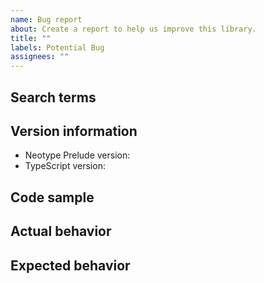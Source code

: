 ```yaml
---
name: Bug report
about: Create a report to help us improve this library.
title: ""
labels: Potential Bug
assignees: ""
---
```


## Search terms

<!-- What did you search for when trying to find an existing bug report? -->

## Version information

-   Neotype Prelude version:
-   TypeScript version:

## Code sample

<!-- Include a concise code sample that demonstrates the bug. -->

## Actual behavior

<!-- What happened, and why do you think it was wrong? -->

## Expected behavior

<!-- How do you expect the code to actually behave, and why? -->
